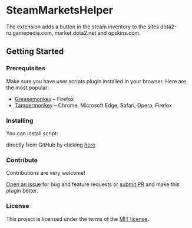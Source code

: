 # SteamMarketsHelper

The extension adds a button in the steam inventory to the sites dota2-ru.gamepedia.com, market.dota2.net and opskins.com.

<h2>Getting Started</h2>
<h3>Prerequisites</h3>

Make sure you have user scripts plugin installed in your browser. Here are the most popular:

* [Greasemonkey](http://www.greasespot.net/) – Firefox
* [Tampermonkey](https://tampermonkey.net/) – Chrome, Microsoft Edge, Safari, Opera, Firefox

<h3>Installing</h3>
You can install script:

directly from GitHub by clicking <a href="https://github.com/MegaRoks/SteamMarketsHelp/raw/master/SteamMarketsHelp.user.js" target="_blank">here</a>

<h3>Contribute</h3>
Contributions are very welcome!

<a href="https://github.com/MegaRoks/SteamMarketsHelper/issues/new" target="_blank">Open an issue</a> for bug and feature requests or <a href="https://github.com/MegaRoks/SteamMarketsHelper/compare" target="_blank">submit PR</a> and make this plugin better.

<h3>License</h3>
This project is licensed under the terms of the <a href="https://github.com/MegaRoks/SteamMarketsHelper/blob/master/LICENSE" target="_blank">MIT license</a>.
